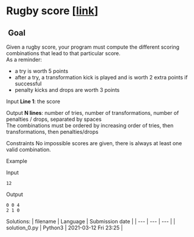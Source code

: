 # Rugby score \[[link](https://www.codingame.com/training/easy/rugby-score)\]


 Goal
-----


Given a rugby score, your program must compute the different scoring combinations that lead to that particular score.  
As a reminder:  
 - a try is worth 5 points  
 - after a try, a transformation kick is played and is worth 2 extra points if successful  
 - penalty kicks and drops are worth 3 points



Input
**Line 1**: the score


Output
**N lines**: number of tries, number of transformations, number of penalties / drops, separated by spaces  
The combinations must be ordered by increasing order of tries, then transformations, then penalties/drops


Constraints
No impossible scores are given, there is always at least one valid combination.


Example


Input

```
12
```



Output

```
0 0 4
2 1 0
```





Solutions:
| filename | Language | Submission date |
| --- | --- | --- |
| solution_0.py | Python3 | 2021-03-12 Fri 23:25 |
